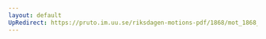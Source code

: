```yaml
---
layout: default
UpRedirect: https://pruto.im.uu.se/riksdagen-motions-pdf/1868/mot_1868__ak__179.pdf
---
```

